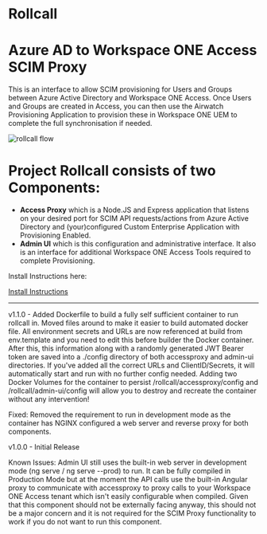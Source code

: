 # Rollcall
# Azure AD to Workspace ONE Access SCIM Proxy
 
This is an interface to allow SCIM provisioning for Users and Groups between Azure Active Directory and Workspace ONE Access. Once Users and Groups are created in Access, you can then use the Airwatch Provisioning Application to provision these in Workspace ONE UEM to complete the full synchronisation if needed.

![rollcall flow](https://1.bp.blogspot.com/-QSdleb1BQho/X6zcu6xWHHI/AAAAAAAA99o/O1TWwTNmgd4IbsN_3CRMaRtUnqX0tVnrQCLcBGAsYHQ/s16000/flow.png)

# Project Rollcall consists of two Components:

- **Access Proxy** which is a Node.JS and Express application that listens on your desired port for SCIM API requests/actions from Azure Active Directory and (your)configured Custom Enterprise Application with Provisioning Enabled.
- **Admin UI** which is this configuration and administrative interface. It also is an interface for additional Workspace ONE Access Tools required to complete Provisioning.

Install Instructions here:

[Install Instructions](https://github.com/tbwfdu/rollcall/wiki/Install-Instructions)

--------
v1.1.0 - Added Dockerfile to build a fully self sufficient container to run rollcall in.
Moved files around to make it easier to build automated docker file.
All environment secrets and URLs are now referenced at build from env.template and you need to edit this before builder the Docker container.
After this, this information along with a randomly generated JWT Bearer token are saved into a ./config directory of both accessproxy and admin-ui directories. If you've added all the correct URLs and ClientID/Secrets, it will automatically start and run with no further config needed.
Adding two Docker Volumes for the container to persist /rollcall/accessproxy/config and /rollcall/admin-ui/config will allow you to destroy and recreate the container without any intervention!

Fixed:
Removed the requirement to run in development mode as the container has NGINX configured a web server and reverse proxy for both components.



v1.0.0 - Initial Release

Known Issues: 
Admin UI still uses the built-in web server in development mode (ng serve / ng serve --prod) to run. It can be fully compiled in Production Mode but at the moment the API calls use the built-in Angular proxy to communicate with accessproxy to proxy calls to your Workspace ONE Access tenant which isn't easily configurable when compiled. Given that this component should not be externally facing anyway, this should not be a major concern and it is not required for the SCIM Proxy functionality to work if you do not want to run this component. 
